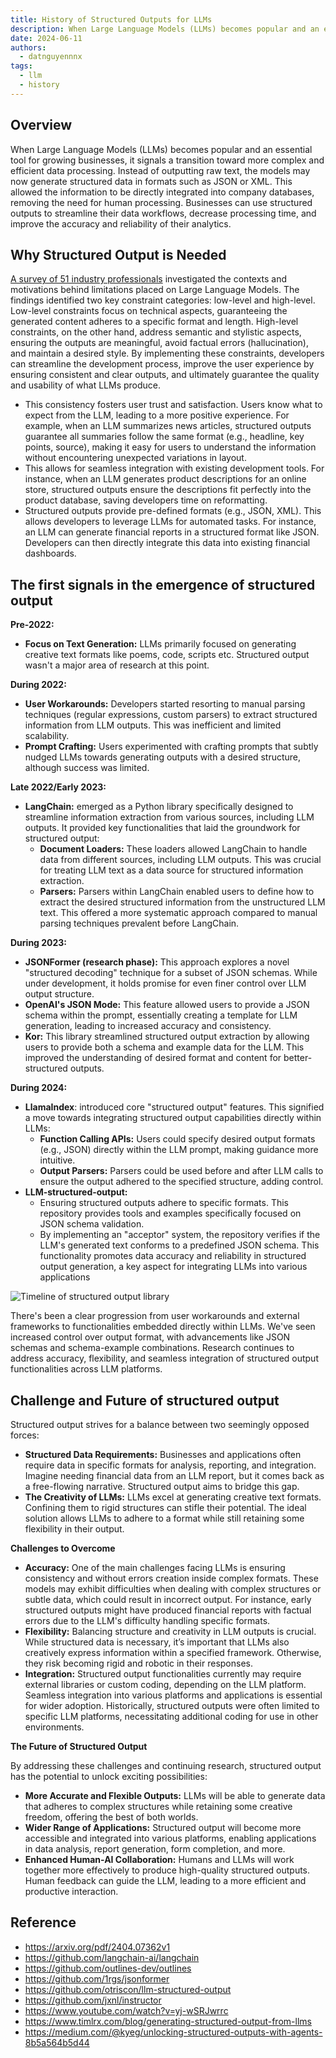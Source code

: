 ```yaml
---
title: History of Structured Outputs for LLMs
description: When Large Language Models (LLMs) becomes popular and an essential tool for growing businesses, it signals a transition toward more complex and efficient data processing. Instead of outputting raw text, the models may now generate structured data in formats such as JSON or XML. This allowed the information to be directly integrated into company databases, removing the need for human processing. Businesses can use structured outputs to streamline their data workflows, decrease processing time, and improve the accuracy and reliability of their analytics.
date: 2024-06-11
authors:
  - datnguyennnx
tags:
  - llm
  - history
---
```


## Overview

When Large Language Models (LLMs) becomes popular and an essential tool for growing businesses, it signals a transition toward more complex and efficient data processing. Instead of outputting raw text, the models may now generate structured data in formats such as JSON or XML. This allowed the information to be directly integrated into company databases, removing the need for human processing. Businesses can use structured outputs to streamline their data workflows, decrease processing time, and improve the accuracy and reliability of their analytics.

## Why Structured Output is Needed

[A survey of 51 industry professionals](https://arxiv.org/pdf/2404.07362v1) investigated the contexts and motivations behind limitations placed on Large Language Models. The findings identified two key constraint categories: low-level and high-level. Low-level constraints focus on technical aspects, guaranteeing the generated content adheres to a specific format and length. High-level constraints, on the other hand, address semantic and stylistic aspects, ensuring the outputs are meaningful, avoid factual errors (hallucination), and maintain a desired style. By implementing these constraints, developers can streamline the development process, improve the user experience by ensuring consistent and clear outputs, and ultimately guarantee the quality and usability of what LLMs produce.

- This consistency fosters user trust and satisfaction. Users know what to expect from the LLM, leading to a more positive experience. For example, when an LLM summarizes news articles, structured outputs guarantee all summaries follow the same format (e.g., headline, key points, source), making it easy for users to understand the information without encountering unexpected variations in layout.
- This allows for seamless integration with existing development tools. For instance, when an LLM generates product descriptions for an online store, structured outputs ensure the descriptions fit perfectly into the product database, saving developers time on reformatting.
- Structured outputs provide pre-defined formats (e.g., JSON, XML). This allows developers to leverage LLMs for automated tasks. For instance, an LLM can generate financial reports in a structured format like JSON. Developers can then directly integrate this data into existing financial dashboards.

## The first signals in the emergence of structured output

**Pre-2022:**

- **Focus on Text Generation:** LLMs primarily focused on generating creative text formats like poems, code, scripts etc. Structured output wasn't a major area of research at this point.

**During 2022:**

- **User Workarounds:** Developers started resorting to manual parsing techniques (regular expressions, custom parsers) to extract structured information from LLM outputs. This was inefficient and limited scalability.
- **Prompt Crafting:** Users experimented with crafting prompts that subtly nudged LLMs towards generating outputs with a desired structure, although success was limited.

**Late 2022/Early 2023:**

- **LangChain:** emerged as a Python library specifically designed to streamline information extraction from various sources, including LLM outputs. It provided key functionalities that laid the groundwork for structured output:
  - **Document Loaders:** These loaders allowed LangChain to handle data from different sources, including LLM outputs. This was crucial for treating LLM text as a data source for structured information extraction.
  - **Parsers:** Parsers within LangChain enabled users to define how to extract the desired structured information from the unstructured LLM text. This offered a more systematic approach compared to manual parsing techniques prevalent before LangChain.

**During 2023:**

- **JSONFormer (research phase):** This approach explores a novel "structured decoding" technique for a subset of JSON schemas. While under development, it holds promise for even finer control over LLM output structure.
- **OpenAI's JSON Mode:** This feature allowed users to provide a JSON schema within the prompt, essentially creating a template for LLM generation, leading to increased accuracy and consistency.
- **Kor:** This library streamlined structured output extraction by allowing users to provide both a schema and example data for the LLM. This improved the understanding of desired format and content for better-structured outputs.

**During 2024:**

- **LlamaIndex**: introduced core "structured output" features. This signified a move towards integrating structured output capabilities directly within LLMs:
  - **Function Calling APIs:** Users could specify desired output formats (e.g., JSON) directly within the LLM prompt, making guidance more intuitive.
  - **Output Parsers:** Parsers could be used before and after LLM calls to ensure the output adhered to the specified structure, adding control.
- **LLM-structured-output:**
  - Ensuring structured outputs adhere to specific formats. This repository provides tools and examples specifically focused on JSON schema validation.
  - By implementing an "acceptor" system, the repository verifies if the LLM's generated text conforms to a predefined JSON schema. This functionality promotes data accuracy and reliability in structured output generation, a key aspect for integrating LLMs into various applications

![Timeline of structured output library](assets/history-of-structured-output-for-llms_timelinecycle.webp)

There's been a clear progression from user workarounds and external frameworks to functionalities embedded directly within LLMs. We've seen increased control over output format, with advancements like JSON schemas and schema-example combinations. Research continues to address accuracy, flexibility, and seamless integration of structured output functionalities across LLM platforms.

## Challenge and Future of structured output

Structured output strives for a balance between two seemingly opposed forces:

- **Structured Data Requirements:** Businesses and applications often require data in specific formats for analysis, reporting, and integration. Imagine needing financial data from an LLM report, but it comes back as a free-flowing narrative. Structured output aims to bridge this gap.
- **The Creativity of LLMs:** LLMs excel at generating creative text formats. Confining them to rigid structures can stifle their potential. The ideal solution allows LLMs to adhere to a format while still retaining some flexibility in their output.

**Challenges to Overcome**

- **Accuracy:** One of the main challenges facing LLMs is ensuring consistency and without errors creation inside complex formats. These models may exhibit difficulties when dealing with complex structures or subtle data, which could result in incorrect output. For instance, early structured outputs might have produced financial reports with factual errors due to the LLM's difficulty handling specific formats.
- **Flexibility:** Balancing structure and creativity in LLM outputs is crucial. While structured data is necessary, it’s important that LLMs also creatively express information within a specified framework. Otherwise, they risk becoming rigid and robotic in their responses.
- **Integration:** Structured output functionalities currently may require external libraries or custom coding, depending on the LLM platform. Seamless integration into various platforms and applications is essential for wider adoption. Historically, structured outputs were often limited to specific LLM platforms, necessitating additional coding for use in other environments.

**The Future of Structured Output**

By addressing these challenges and continuing research, structured output has the potential to unlock exciting possibilities:

- **More Accurate and Flexible Outputs:** LLMs will be able to generate data that adheres to complex structures while retaining some creative freedom, offering the best of both worlds.
- **Wider Range of Applications:** Structured output will become more accessible and integrated into various platforms, enabling applications in data analysis, report generation, form completion, and more.
- **Enhanced Human-AI Collaboration:** Humans and LLMs will work together more effectively to produce high-quality structured outputs. Human feedback can guide the LLM, leading to a more efficient and productive interaction.

## Reference

- https://arxiv.org/pdf/2404.07362v1
- https://github.com/langchain-ai/langchain
- https://github.com/outlines-dev/outlines
- https://github.com/1rgs/jsonformer
- https://github.com/otriscon/llm-structured-output
- https://github.com/jxnl/instructor
- https://www.youtube.com/watch?v=yj-wSRJwrrc
- https://www.timlrx.com/blog/generating-structured-output-from-llms
- https://medium.com/@kyeg/unlocking-structured-outputs-with-agents-8b5a564b5d44

